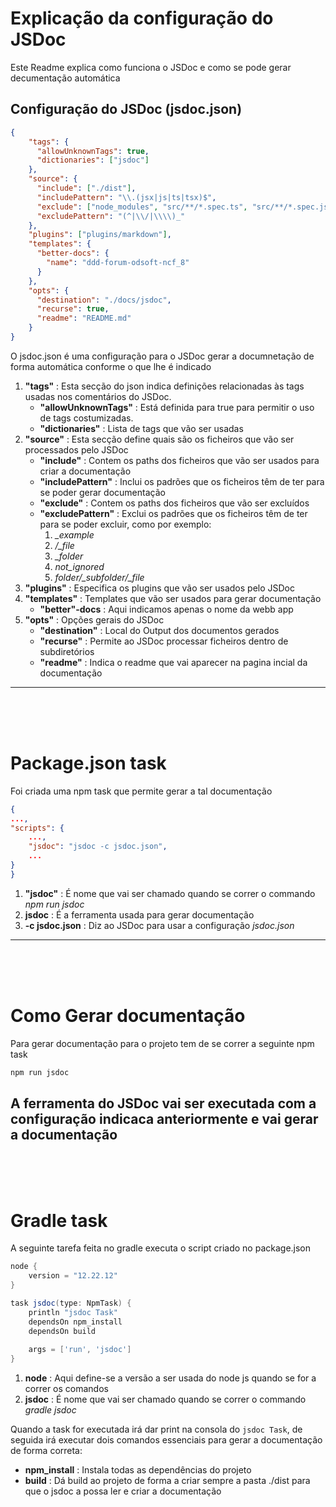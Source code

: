 # Explicação da configuração do JSDoc  

Este Readme explica como funciona o JSDoc e como se pode gerar decumentação automática

## Configuração do **JSDoc** (jsdoc.json)

```json
{
    "tags": {
      "allowUnknownTags": true,
      "dictionaries": ["jsdoc"]
    },
    "source": {
      "include": ["./dist"],
      "includePattern": "\\.(jsx|js|ts|tsx)$",
      "exclude": ["node_modules", "src/**/*.spec.ts", "src/**/*.spec.js"],
      "excludePattern": "(^|\\/|\\\\)_"
    },
    "plugins": ["plugins/markdown"],
    "templates": {
      "better-docs": {
        "name": "ddd-forum-odsoft-ncf_8"
      }
    },
    "opts": {
      "destination": "./docs/jsdoc",
      "recurse": true,
      "readme": "README.md"
    }
}
```

O jsdoc.json é uma configuração para o JSDoc gerar a documnetação de forma automática conforme o que lhe é indicado

1. **"tags"** : Esta secção do json indica definições relacionadas às tags usadas nos comentários do JSDoc.
    - **"allowUnknownTags"** : Está definida para true para permitir o uso de tags costumizadas.
    - **"dictionaries"** : Lista de tags que vão ser usadas
2. **"source"** : Esta secção define quais são os ficheiros que vão ser processados pelo JSDoc
    - **"include"** : Contem os paths dos ficheiros que vão ser usados para criar a documentação
    - **"includePattern"** : Inclui os padrões que os ficheiros têm de ter para se poder gerar documentação
    - **"exclude"** : Contem os paths dos ficheiros que vão ser excluídos
    - **"excludePattern"** : Exclui os padrões que os ficheiros têm de ter para se poder excluir, como por exemplo:
        1. *_example*
        2. */_file*
        3. *\_folder*
        4. *not_ignored*
        5. *folder/_subfolder/_file*
3. **"plugins"** : Especifica os plugins que vão ser usados pelo JSDoc
4. **"templates"** : Templates que vão ser usados para gerar documentação
    - **"better"-docs** : Aqui indicamos apenas o nome da webb app
5. **"opts"** : Opções gerais do JSDoc
    - **"destination"** : Local do Output dos documentos gerados
    - **"recurse"** :  Permite ao JSDoc processar ficheiros dentro de subdiretórios
    - **"readme"** : Indica o readme que vai aparecer na pagina incial da documentação

---
<br>
<br>
<br>

# Package.json task

Foi criada uma npm task que permite gerar a tal documentação

```json
{
...,
"scripts": {
    ...,
    "jsdoc": "jsdoc -c jsdoc.json",
    ...
}
}
```
1. **"jsdoc"** : É nome que vai ser chamado quando se correr o commando *npm run jsdoc* 
2. **jsdoc** : É a ferramenta usada para gerar documentação
3. **-c jsdoc.json** : Diz ao JSDoc para usar a configuração *jsdoc.json*


---
<br>
<br>
<br>

# Como Gerar documentação

Para gerar documentação para o projeto tem de se correr a seguinte npm task

```bash
npm run jsdoc
```

A ferramenta do JSDoc vai ser executada com a configuração indicaca anteriormente e vai gerar a documentação
---
<br>
<br>
<br>

# Gradle task

A seguinte tarefa feita no gradle executa o script criado no package.json

```groovy
node {
    version = "12.22.12"
}

task jsdoc(type: NpmTask) {
    println "jsdoc Task"
    dependsOn npm_install
    dependsOn build
    
    args = ['run', 'jsdoc']
}
```
1. **node** : Aqui define-se a versão a ser usada do node js quando se for a correr os comandos
2. **jsdoc** : É nome que vai ser chamado quando se correr o commando *gradle jsdoc*

Quando a task for executada irá dar print na consola do `jsdoc Task`, de seguida irá executar dois comandos essenciais para gerar a documentação de forma correta:
- **npm_install** : Instala todas as dependências do projeto
- **build** : Dá build ao projeto de forma a criar sempre a pasta ./dist para que o jsdoc a possa ler e criar a documentação
